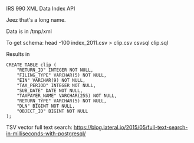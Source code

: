 IRS 990 XML Data Index API

Jeez that's a long name. 


Data is in /tmp/xml

To get schema:
head -100 index_2011.csv > clip.csv
csvsql clip.sql

Results in

```
CREATE TABLE clip (
    "RETURN_ID" INTEGER NOT NULL,
    "FILING_TYPE" VARCHAR(5) NOT NULL,
    "EIN" VARCHAR(9) NOT NULL, 
    "TAX_PERIOD" INTEGER NOT NULL,
    "SUB_DATE" DATE NOT NULL,
    "TAXPAYER_NAME" VARCHAR(255) NOT NULL,
    "RETURN_TYPE" VARCHAR(5) NOT NULL,
    "DLN" BIGINT NOT NULL,
    "OBJECT_ID" BIGINT NOT NULL
);
```

TSV vector full text search:
https://blog.lateral.io/2015/05/full-text-search-in-milliseconds-with-postgresql/
